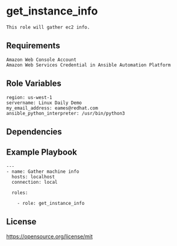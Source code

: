 get_instance_info
=========
```
This role will gather ec2 info.
```
Requirements
------------
```
Amazon Web Console Account
Amazon Web Services Credential in Ansible Automation Platform
```
Role Variables
--------------
```
region: us-west-1
servername: Linux Daily Demo
my_email_address: eames@redhat.com
ansible_python_interpreter: /usr/bin/python3
```
Dependencies
------------

Example Playbook
----------------
```
---
- name: Gather machine info
  hosts: localhost
  connection: local

  roles:

    - role: get_instance_info
```
License
-------

https://opensource.org/license/mit
